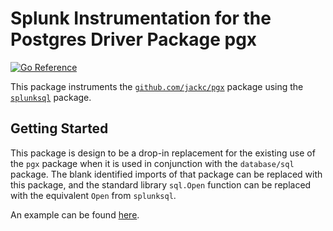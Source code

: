 # Splunk Instrumentation for the Postgres Driver Package pgx

[![Go Reference](https://pkg.go.dev/badge/github.com/signalfx/splunk-otel-go/instrumentation/github.com/jackc/pgx/splunkpgx.svg)](https://pkg.go.dev/github.com/signalfx/splunk-otel-go/instrumentation/github.com/jackc/pgx/splunkpgx)

This package instruments the
[`github.com/jackc/pgx`](https://github.com/jackc/pgx) package using the
[`splunksql`](../../../../database/sql/splunksql) package.

## Getting Started

This package is design to be a drop-in replacement for the existing use of the
`pgx` package when it is used in conjunction with the `database/sql` package.
The blank identified imports of that package can be replaced with this package,
and the standard library `sql.Open` function can be replaced with the
equivalent `Open` from `splunksql`.

An example can be found [here](./example_test.go).
